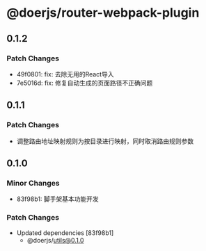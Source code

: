 # @doerjs/router-webpack-plugin

## 0.1.2

### Patch Changes

- 49f0801: fix: 去除无用的React导入
- 7e5016d: fix: 修复自动生成的页面路径不正确问题

## 0.1.1

### Patch Changes

- 调整路由地址映射规则为按目录进行映射，同时取消路由规则参数

## 0.1.0

### Minor Changes

- 83f98b1: 脚手架基本功能开发

### Patch Changes

- Updated dependencies [83f98b1]
  - @doerjs/utils@0.1.0
